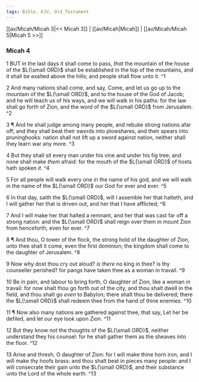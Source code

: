 ```yaml
---
tags: Bible, KJV, Old_Testament
---
```


[[av/Micah/Micah 3|<< Micah 3]] | [[av/Micah|Micah]] | [[av/Micah/Micah 5|Micah 5 >>]]

### Micah 4

1 BUT in the last days it shall come to pass, _that_ the mountain of the house of the $L{\small ORD}$ shall be established in the top of the mountains, and it shall be exalted above the hills; and people shall flow unto it. ^1

2 And many nations shall come, and say, Come, and let us go up to the mountain of the $L{\small ORD}$, and to the house of the God of Jacob; and he will teach us of his ways, and we will walk in his paths: for the law shall go forth of Zion, and the word of the $L{\small ORD}$ from Jerusalem. ^2

3 ¶ And he shall judge among many people, and rebuke strong nations afar off; and they shall beat their swords into plowshares, and their spears into pruninghooks: nation shall not lift up a sword against nation, neither shall they learn war any more. ^3

4 But they shall sit every man under his vine and under his fig tree; and none shall make _them_ afraid: for the mouth of the $L{\small ORD}$ of hosts hath spoken _it_. ^4

5 For all people will walk every one in the name of his god, and we will walk in the name of the $L{\small ORD}$ our God for ever and ever. ^5

6 In that day, saith the $L{\small ORD}$, will I assemble her that halteth, and I will gather her that is driven out, and her that I have afflicted; ^6

7 And I will make her that halted a remnant, and her that was cast far off a strong nation: and the $L{\small ORD}$ shall reign over them in mount Zion from henceforth, even for ever. ^7

8 ¶ And thou, O tower of the flock, the strong hold of the daughter of Zion, unto thee shall it come, even the first dominion; the kingdom shall come to the daughter of Jerusalem. ^8

9 Now why dost thou cry out aloud? _is_ _there_ no king in thee? is thy counseller perished? for pangs have taken thee as a woman in travail. ^9

10 Be in pain, and labour to bring forth, O daughter of Zion, like a woman in travail: for now shalt thou go forth out of the city, and thou shalt dwell in the field, and thou shalt go _even_ to Babylon; there shalt thou be delivered; there the $L{\small ORD}$ shall redeem thee from the hand of thine enemies. ^10

11 ¶ Now also many nations are gathered against thee, that say, Let her be defiled, and let our eye look upon Zion. ^11

12 But they know not the thoughts of the $L{\small ORD}$, neither understand they his counsel: for he shall gather them as the sheaves into the floor. ^12

13 Arise and thresh, O daughter of Zion: for I will make thine horn iron, and I will make thy hoofs brass: and thou shalt beat in pieces many people: and I will consecrate their gain unto the $L{\small ORD}$, and their substance unto the Lord of the whole earth. ^13
